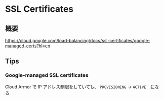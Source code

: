 # SSL Certificates


## 概要

https://cloud.google.com/load-balancing/docs/ssl-certificates/google-managed-certs?hl=en


## Tips

### Google-managed SSL certificates

Cloud Armor で IP アドレス制限をしていても、 `PROVISIONING` -> `ACTIVE`　になる
